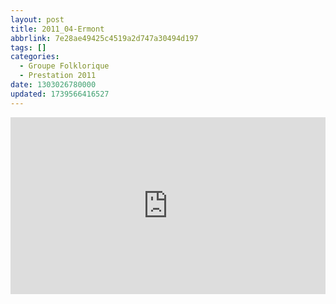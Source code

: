 ```yaml
---
layout: post
title: 2011_04-Ermont
abbrlink: 7e28ae49425c4519a2d747a30494d197
tags: []
categories:
  - Groupe Folklorique
  - Prestation 2011
date: 1303026780000
updated: 1739566416527
---
```


<div style="position:relative; padding-bottom:56.25%; height:0; overflow:hidden; max-width:100%; width:100%;">
  <iframe src="https://www.youtube.com/embed/AeyLYjrXYRw" 
          style="position:absolute; top:0; left:0; width:100%; height:100%;" 
          frameborder="0" allow="accelerometer; autoplay; encrypted-media; gyroscope; picture-in-picture" 
          allowfullscreen>
  </iframe>
</div>
